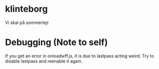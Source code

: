 # klinteborg
Vi skal på sommerlejr


# Debugging (Note to self)
If you get an error in onloadwff.js, it is due to lastpass acting weird.
Try to disable lastpass and reenable it again.
